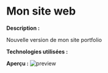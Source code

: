 # Mon site web

**Description :**

Nouvelle version de mon site portfolio

**Technologies utilisées :**

**Aperçu :**
![preview](home.gif)
